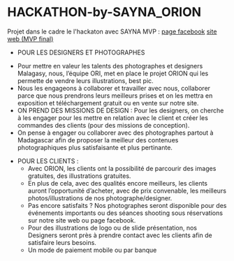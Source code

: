 # HACKATHON-by-SAYNA_ORION
Projet dans le cadre le l'hackaton avec SAYNA 
MVP : [page facebook](https://web.facebook.com/profile.php?id=100094705453905)
 [site web (MVP final)](http://orion.infinityfreeapp.com/)

* POUR LES DESIGNERS ET PHOTOGRAPHES
+ Pour mettre en valeur les talents des photographes et designers Malagasy, nous, l’équipe ORI, met en place le projet ORION qui les permette de vendre leurs illustrations, best pic.
+ Nous les engageons à collaborer et travailler avec nous,  collaborer parce que nous prendrons leurs meilleurs prises et on les mettra en  exposition et téléchargement gratuit ou en vente sur notre site.
+ ON PREND DES MISSIONS DE DESIGN : Pour les designers, on cherche à les engager pour les mettre en relation avec le client et créer les commandes des clients (pour des missions de conception).
+ On pense à engager ou collaborer avec des photographes partout à Madagascar afin de proposer la meilleur des contenues photographiques plus satisfaisante et plus pertinante.
* POUR LES CLIENTS :
  + Avec ORION, les clients ont la possibilité de parcourir des images gratuites, des illustrations gratuites. 
  + En plus de cela, avec des qualités encore meilleurs, les clients auront l’opportunité d’acheter, avec de prix convenable, les meilleurs photos/illustrations de nos photographe/designer.
  +	Pas encore satisfaits ? Nos photographes seront disponible pour des événements importants ou des séances shooting sous réservations sur notre site web ou page facebook. 
  +	Pour des illustrations de logo ou de slide présentation, nos Designers seront près à prendre contact avec les clients afin de satisfaire leurs besoins.
  +	Un mode de paiement mobile ou par banque
